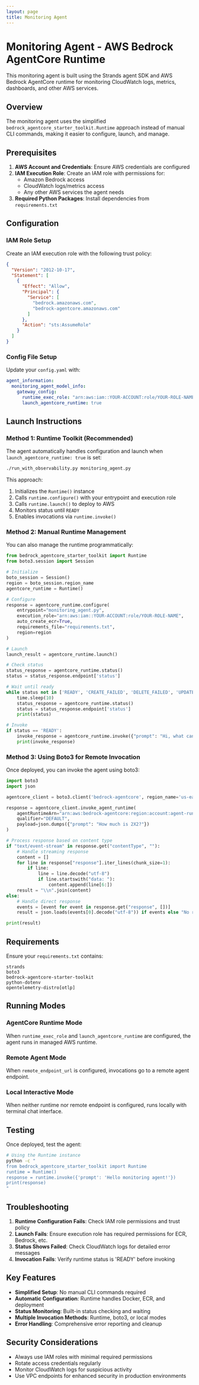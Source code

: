 ```yaml
---
layout: page
title: Monitoring Agent
---
```


# Monitoring Agent - AWS Bedrock AgentCore Runtime

This monitoring agent is built using the Strands agent SDK and AWS Bedrock AgentCore runtime for monitoring CloudWatch logs, metrics, dashboards, and other AWS services.

## Overview

The monitoring agent uses the simplified `bedrock_agentcore_starter_toolkit.Runtime` approach instead of manual CLI commands, making it easier to configure, launch, and manage.

## Prerequisites

1. **AWS Account and Credentials**: Ensure AWS credentials are configured
2. **IAM Execution Role**: Create an IAM role with permissions for:
   - Amazon Bedrock access
   - CloudWatch logs/metrics access  
   - Any other AWS services the agent needs
3. **Required Python Packages**: Install dependencies from `requirements.txt`

## Configuration

### IAM Role Setup

Create an IAM execution role with the following trust policy:

```json
{
  "Version": "2012-10-17",
  "Statement": [
    {
      "Effect": "Allow",
      "Principal": {
        "Service": [
          "bedrock.amazonaws.com",
          "bedrock-agentcore.amazonaws.com"
        ]
      },
      "Action": "sts:AssumeRole"
    }
  ]
}
```

### Config File Setup

Update your `config.yaml` with:

```yaml
agent_information:
  monitoring_agent_model_info:
    gateway_config:
      runtime_exec_role: "arn:aws:iam::YOUR-ACCOUNT:role/YOUR-ROLE-NAME"
      launch_agentcore_runtime: true
```

## Launch Instructions

### Method 1: Runtime Toolkit (Recommended)

The agent automatically handles configuration and launch when `launch_agentcore_runtime: true` is set:

```bash
./run_with_observability.py monitoring_agent.py
```

This approach:
1. Initializes the `Runtime()` instance
2. Calls `runtime.configure()` with your entrypoint and execution role
3. Calls `runtime.launch()` to deploy to AWS
4. Monitors status until `READY`
5. Enables invocations via `runtime.invoke()`

### Method 2: Manual Runtime Management

You can also manage the runtime programmatically:

```python
from bedrock_agentcore_starter_toolkit import Runtime
from boto3.session import Session

# Initialize
boto_session = Session()
region = boto_session.region_name
agentcore_runtime = Runtime()

# Configure
response = agentcore_runtime.configure(
    entrypoint="monitoring_agent.py",
    execution_role="arn:aws:iam::YOUR-ACCOUNT:role/YOUR-ROLE-NAME", 
    auto_create_ecr=True,
    requirements_file="requirements.txt",
    region=region
)

# Launch
launch_result = agentcore_runtime.launch()

# Check status
status_response = agentcore_runtime.status()
status = status_response.endpoint['status']

# Wait until ready
while status not in ['READY', 'CREATE_FAILED', 'DELETE_FAILED', 'UPDATE_FAILED']:
    time.sleep(10)
    status_response = agentcore_runtime.status()
    status = status_response.endpoint['status']
    print(status)

# Invoke
if status == 'READY':
    invoke_response = agentcore_runtime.invoke({"prompt": "Hi, what can you do?"})
    print(invoke_response)
```

### Method 3: Using Boto3 for Remote Invocation

Once deployed, you can invoke the agent using boto3:

```python
import boto3
import json

agentcore_client = boto3.client('bedrock-agentcore', region_name='us-east-1')

response = agentcore_client.invoke_agent_runtime(
    agentRuntimeArn="arn:aws:bedrock-agentcore:region:account:agent-runtime/agent-id",
    qualifier="DEFAULT", 
    payload=json.dumps({"prompt": "How much is 2X2?"})
)

# Process response based on content type
if "text/event-stream" in response.get("contentType", ""):
    # Handle streaming response
    content = []
    for line in response["response"].iter_lines(chunk_size=1):
        if line:
            line = line.decode("utf-8")
            if line.startswith("data: "):
                content.append(line[6:])
    result = "\\n".join(content)
else:
    # Handle direct response
    events = [event for event in response.get("response", [])]
    result = json.loads(events[0].decode("utf-8")) if events else "No response"

print(result)
```

## Requirements

Ensure your `requirements.txt` contains:

```
strands
boto3
bedrock-agentcore-starter-toolkit
python-dotenv
opentelemetry-distro[otlp]
```

## Running Modes

### AgentCore Runtime Mode
When `runtime_exec_role` and `launch_agentcore_runtime` are configured, the agent runs in managed AWS runtime.

### Remote Agent Mode  
When `remote_endpoint_url` is configured, invocations go to a remote agent endpoint.

### Local Interactive Mode
When neither runtime nor remote endpoint is configured, runs locally with terminal chat interface.

## Testing

Once deployed, test the agent:

```bash
# Using the Runtime instance
python -c "
from bedrock_agentcore_starter_toolkit import Runtime
runtime = Runtime()
response = runtime.invoke({'prompt': 'Hello monitoring agent!'})
print(response)
"
```

## Troubleshooting

1. **Runtime Configuration Fails**: Check IAM role permissions and trust policy
2. **Launch Fails**: Ensure execution role has required permissions for ECR, Bedrock, etc.
3. **Status Shows Failed**: Check CloudWatch logs for detailed error messages
4. **Invocation Fails**: Verify runtime status is 'READY' before invoking

## Key Features

- **Simplified Setup**: No manual CLI commands required
- **Automatic Configuration**: Runtime handles Docker, ECR, and deployment
- **Status Monitoring**: Built-in status checking and waiting
- **Multiple Invocation Methods**: Runtime, boto3, or local modes
- **Error Handling**: Comprehensive error reporting and cleanup

## Security Considerations

- Always use IAM roles with minimal required permissions
- Rotate access credentials regularly
- Monitor CloudWatch logs for suspicious activity
- Use VPC endpoints for enhanced security in production environments